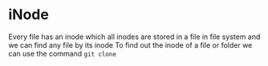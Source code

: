 # iNode
Every file has an inode which all inodes are stored in a file in file system and we can find any file by its inode 
To find out the inode of a file or folder we can use the command  ``` git clone ```